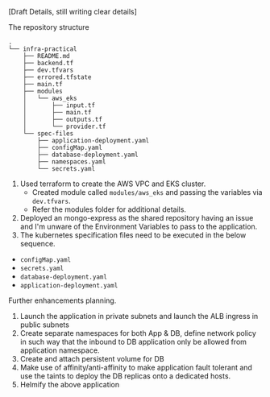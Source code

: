 [Draft Details, still writing clear details]

The repository structure
```
.
└── infra-practical
    ├── README.md
    ├── backend.tf
    ├── dev.tfvars
    ├── errored.tfstate
    ├── main.tf
    ├── modules
    │   └── aws_eks
    │       ├── input.tf
    │       ├── main.tf
    │       ├── outputs.tf
    │       └── provider.tf
    └── spec-files
        ├── application-deployment.yaml
        ├── configMap.yaml
        ├── database-deployment.yaml
        ├── namespaces.yaml
        └── secrets.yaml
```
1. Used terraform to create the AWS VPC and EKS cluster.
   - Created module called `modules/aws_eks` and passing the variables via `dev.tfvars`.
   - Refer the modules folder for additional details.
2. Deployed an mongo-express as the shared repository having an issue and I'm unware of the Environment Variables to pass to the application.
3. The kubernetes specification files need to be executed in the below sequence.
  - `configMap.yaml`
  - `secrets.yaml`
  - `database-deployment.yaml`
  - `application-deployment.yaml`



Further enhancements planning.
1. Launch the application in private subnets and launch the ALB ingress in public subnets
2. Create separate namespaces for both App & DB, define network policy in such way that the inbound to DB application only be allowed from application namespace.
3. Create and attach persistent volume for DB
4. Make use of affinity/anti-affinity to make application fault tolerant and use the taints to deploy the DB replicas onto a dedicated hosts.
5. Helmify the above application
